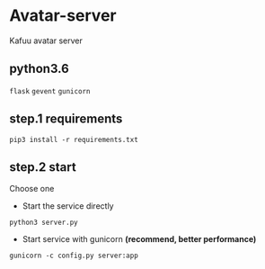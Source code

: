 # Avatar-server
Kafuu avatar server

## python3.6

`flask`
`gevent`
`gunicorn`


## step.1 requirements

```
pip3 install -r requirements.txt
```

## step.2 start

Choose one

- Start the service directly

```
python3 server.py
```

- Start service with gunicorn **(recommend, better performance)**

```
gunicorn -c config.py server:app
```

